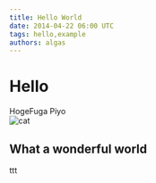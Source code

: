 ```yaml
---
title: Hello World
date: 2014-04-22 06:00 UTC
tags: hello,example
authors: algas
---
```


# Hello

HogeFuga Piyo  
![cat](cat.jpg)

## What a wonderful world

ttt
